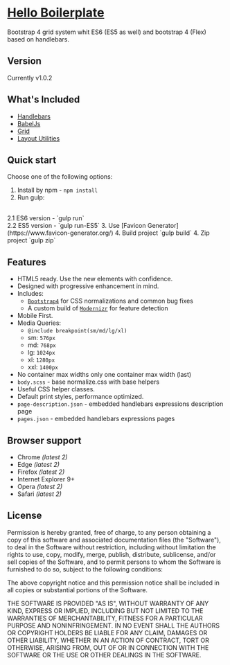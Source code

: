 # [Hello Boilerplate](https://github.com/DzianisMakeichyk/hello_boilerplate)

Bootstrap 4 grid system whit ES6 (ES5 as well) and bootstrap 4 (Flex) based on handlebars.

## Version

Currently v1.0.2 

## What's Included

* [Handlebars](http://handlebarsjs.com/)
* [BabelJs](https://babeljs.io/)
* [Grid](https://getbootstrap.com/docs/4.0/layout/grid/)
* [Layout Utilities](https://getbootstrap.com/docs/4.0/layout/utilities-for-layout/)


## Quick start

Choose one of the following options:

1. Install by npm - `npm install`
2. Run gulp:
<br/>
    2.1 ES6 version - `gulp run`
    <br/>
    2.2 ES5 version - `gulp run-ES5`
3. Use [Favicon Generator](https://www.favicon-generator.org/)
4. Build project `gulp build`
4. Zip project `gulp zip`


## Features

* HTML5 ready. Use the new elements with confidence.
* Designed with progressive enhancement in mind.
* Includes:
    * [`Bootstrap4`](https://getbootstrap.com/docs/4.0/)
    for CSS normalizations and common bug fixes
    * A custom build of [`Modernizr`](https://modernizr.com/) for feature
    detection
* Mobile First.
* Media Queries:
    * `@include breakpoint(sm/md/lg/xl)`
    * sm: `576px`
    * md: `768px`
    * lg: `1024px`
    * xl: `1280px`
    * xxl: `1400px`
* No container max widths only one container max width (last)
* `body.scss` - base normalize.css with base helpers
* Useful CSS helper classes.
* Default print styles, performance optimized.
* `page-description.json` - embedded handlebars expressions description page
* `pages.json` - embedded handlebars expressions pages

## Browser support

* Chrome *(latest 2)*
* Edge *(latest 2)*
* Firefox *(latest 2)*
* Internet Explorer 9+
* Opera *(latest 2)*
* Safari *(latest 2)*

## License

Permission is hereby granted, free of charge, to any person obtaining a copy of
this software and associated documentation files (the "Software"), to deal in
the Software without restriction, including without limitation the rights to
use, copy, modify, merge, publish, distribute, sublicense, and/or sell copies
of the Software, and to permit persons to whom the Software is furnished to do
so, subject to the following conditions:

The above copyright notice and this permission notice shall be included in all
copies or substantial portions of the Software.

THE SOFTWARE IS PROVIDED "AS IS", WITHOUT WARRANTY OF ANY KIND, EXPRESS OR
IMPLIED, INCLUDING BUT NOT LIMITED TO THE WARRANTIES OF MERCHANTABILITY,
FITNESS FOR A PARTICULAR PURPOSE AND NONINFRINGEMENT. IN NO EVENT SHALL THE
AUTHORS OR COPYRIGHT HOLDERS BE LIABLE FOR ANY CLAIM, DAMAGES OR OTHER
LIABILITY, WHETHER IN AN ACTION OF CONTRACT, TORT OR OTHERWISE, ARISING FROM,
OUT OF OR IN CONNECTION WITH THE SOFTWARE OR THE USE OR OTHER DEALINGS IN THE
SOFTWARE.


